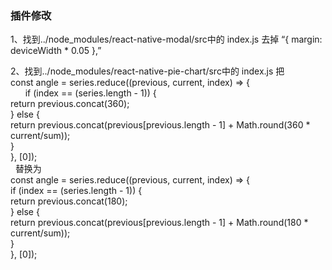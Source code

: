 <h3>插件修改</h3>
<p>1、找到../node_modules/react-native-modal/src中的 index.js 去掉 “{ margin: deviceWidth * 0.05 },”</p>
<p>2、找到../node_modules/react-native-pie-chart/src中的 index.js 把  <br/>
  const angle = series.reduce((previous, current, index) => {<br/>
        if (index == (series.length - 1)) {<br/>
          return previous.concat(360);<br/>
        } else {<br/>
          return previous.concat(previous[previous.length - 1] + Math.round(360 * current/sum));<br/>
        }<br/>
      }, [0]);<br/>
   替换为<br/>
   const angle = series.reduce((previous, current, index) => {<br/>
      if (index == (series.length - 1)) {<br/>
        return previous.concat(180);<br/>
      } else {<br/>
        return previous.concat(previous[previous.length - 1] + Math.round(180 * current/sum));<br/>
      }<br/>
    }, [0]);
    <p>
